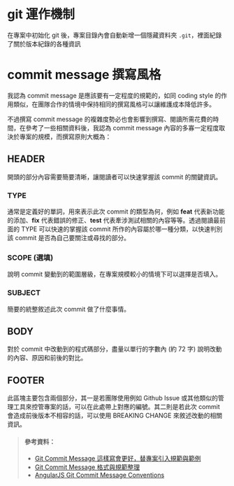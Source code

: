 # git 運作機制

在專案中初始化 git 後，專案目錄內會自動新增一個隱藏資料夾 `.git`，裡面紀錄了關於版本紀錄的各種資訊

# commit message 撰寫風格

我認為 commit message 是應該要有一定程度的規範的，如同 coding style 的作用類似，在團隊合作的情境中保持相同的撰寫風格可以讓維護成本降低許多。

不過撰寫 commit message 的複雜度勢必也會影響到撰寫、閱讀所需花費的時間，在參考了一些相關資料後，我認為 commit message 內容的多寡一定程度取決於專案的規模，而撰寫原則大概為：

## HEADER

開頭的部分內容需要簡要清晰，讓閱讀者可以快速掌握該 commit 的關鍵資訊。

### TYPE

通常是定義好的單詞，用來表示此次 commit 的類型為何，例如 **feat** 代表新功能的添加、**fix** 代表錯誤的修正、**test** 代表牽涉測試相關的內容等等。透過閱讀最前面的 TYPE 可以快速的掌握該 commit 所作的內容屬於哪一種分類，以快速判別該 commit 是否為自己要關注或尋找的部分。

### SCOPE (選填)

說明 commit 變動到的範圍層級，在專案規模較小的情境下可以選擇是否填入。

### SUBJECT

簡要的統整敘述此次 commit 做了什麼事情。

## BODY

對於 commit 中改動到的程式碼部分，盡量以單行的字數內 (約 72 字) 說明改動的內容、原因和前後的對比。

## FOOTER

此區塊主要包含兩個部分，其一是若團隊使用例如 Github Issue 或其他類似的管理工具來控管專案的話，可以在此處帶上對應的編號。其二則是若此次 commit 會造成前後版本不相容的話，可以使用 BREAKING CHANGE 來敘述改動的相關資訊。

> #### 參考資料：
>
> - [Git Commit Message 這樣寫會更好，替專案引入規範與範例](https://ithelp.ithome.com.tw/articles/10228738)
> - [Git Commit Message 格式與規範整理](https://hackmd.io/@dh46tw/S1NPMsy5L)
> - [AngularJS Git Commit Message Conventions](https://docs.google.com/document/d/1QrDFcIiPjSLDn3EL15IJygNPiHORgU1_OOAqWjiDU5Y/edit#heading=h.uyo6cb12dt6w)
